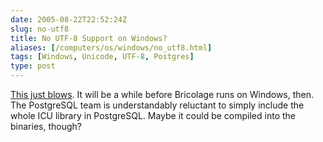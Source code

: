 ```yaml
--- 
date: 2005-08-22T22:52:24Z
slug: no-utf8
title: No UTF-8 Support on Windows?
aliases: [/computers/os/windows/no_utf8.html]
tags: [Windows, Unicode, UTF-8, Postgres]
type: post
---
```


<p><a href="http://pginstaller.projects.postgresql.org/faq/FAQ_windows.html#2.6" title="PostgreSQL Windows FAQ: Why can't I select Unicode as an encoding?">This just blows</a>. It will be a while before Bricolage runs on Windows, then. The PostgreSQL team is understandably reluctant to simply include the whole ICU library in PostgreSQL. Maybe it could be compiled into the binaries, though?</p>
